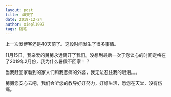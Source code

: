 ```yaml
---
layout: post
title: 40天了
date: 2019-12-24
author: xiepl1997
tags: 随笔
---
```


上一次发博客还是40天前了。这段时间发生了很多事情。  

11月15日，我亲爱的舅舅永远离开了我们。没想到最后一次于您谈心的时间定格在了2019年2月份，我为什么暑假不回家！？  

当我赶回家看到的家人们和我悲痛的外婆，我无法忍住我的眼泪。。。  

舅舅您安心去吧，我们会听您的教导好好努力，好好生活，愿您在天堂，没有伤痛。